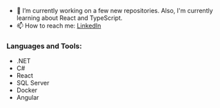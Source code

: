 - 🌱 I’m currently working on a few new repositories. Also, I'm currently learning about React and TypeScript.
- 📫 How to reach me: [LinkedIn](https://www.linkedin.com/in/jigarce/)

### Languages and Tools:
- .NET
- C#
- React
- SQL Server
- Docker
- Angular
  

 
